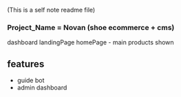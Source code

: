 (This is a self note readme file)
### Project_Name = Novan (shoe ecommerce + cms)


dashboard
landingPage
homePage - main products shown


## features 
- guide bot
- admin dashboard
